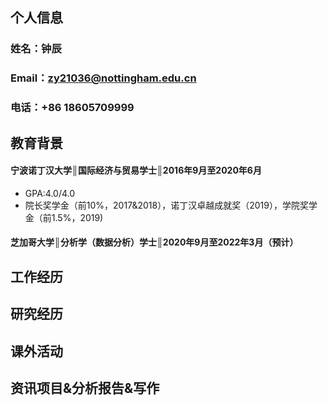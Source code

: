 ## 个人信息
### 姓名：钟辰
### Email：zy21036@nottingham.edu.cn
### 电话：+86 18605709999
## 教育背景
#### 宁波诺丁汉大学║国际经济与贸易学士║2016年9月至2020年6月
* GPA:4.0/4.0
* 院长奖学金（前10%，2017&2018），诺丁汉卓越成就奖（2019），学院奖学金（前1.5%，2019)
#### 芝加哥大学║分析学（数据分析）学士║2020年9月至2022年3月（预计）
## 工作经历
## 研究经历
## 课外活动
## 资讯项目&分析报告&写作 
